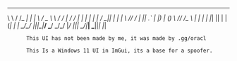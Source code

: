  __      _____ _  _ ___   _____      _____   _ _   _   _ ___    ___  _     _   
 \ \    / /_ _| \| |   \ / _ \ \    / / __| / / | | | | |_ _|  / __|| |_ _| |_ 
  \ \/\/ / | || .` | |) | (_) \ \/\/ /\__ \ | | | | |_| || |  | (_|_   _|_   _|
   \_/\_/ |___|_|\_|___/ \___/ \_/\_/ |___/ |_|_|  \___/|___|  \___||_|   |_|  
                                                                               
                                                                              
          This UI has not been made by me, it was made by .gg/oracl

          This Is a Windows 11 UI in ImGui, its a base for a spoofer.
